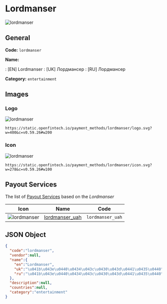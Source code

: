
# Lordmanser 
![lordmanser](https://static.openfintech.io/payment_methods/lordmanser/logo.svg?w=400&c=v0.59.26#w200)  

## General 
**Code:** `lordmanser` 
 
**Name:** 
 
:	[EN] Lordmanser 
:	[UK] Лордмансер 
:	[RU] Лордмансер 
 
**Category:** `entertainment` 
 

## Images 

### Logo 
![lordmanser](https://static.openfintech.io/payment_methods/lordmanser/logo.svg?w=400&c=v0.59.26#w200)  

```
https://static.openfintech.io/payment_methods/lordmanser/logo.svg?w=400&c=v0.59.26#w200
```  

### Icon 
![lordmanser](https://static.openfintech.io/payment_methods/lordmanser/icon.svg?w=278&c=v0.59.26#w100)  

```
https://static.openfintech.io/payment_methods/lordmanser/icon.svg?w=278&c=v0.59.26#w100
```  

## Payout Services 
 
The list of [Payout Services](/payout-services/) based on the _Lordmanser_ 

|Icon|Name|Code| 
|:---:|:---:|:---:| 
|![lordmanser](https://static.openfintech.io/payout_methods/lordmanser/icon.svg?w=278&c=v0.59.26#w40) |[lordmanser_uah](/payout-services/lordmanser_uah/)|`lordmanser_uah`| 
 

## JSON Object 

```json
{
  "code":"lordmanser",
  "vendor":null,
  "name":{
    "en":"Lordmanser",
    "uk":"\u041b\u043e\u0440\u0434\u043c\u0430\u043d\u0441\u0435\u0440",
    "ru":"\u041b\u043e\u0440\u0434\u043c\u0430\u043d\u0441\u0435\u0440"
  },
  "description":null,
  "countries":null,
  "category":"entertainment"
}
```  
